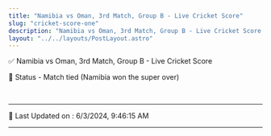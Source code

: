```yaml
---
title: "Namibia vs Oman, 3rd Match, Group B - Live Cricket Score"
slug: "cricket-score-one"
description: "Namibia vs Oman, 3rd Match, Group B - Live Cricket Score - Match tied (Namibia won the super over)."
layout: "../../layouts/PostLayout.astro"
--- 
```


✅ Namibia vs Oman, 3rd Match, Group B - Live Cricket Score

📑 Status - Match tied (Namibia won the super over)

<br />

***

📝 Last Updated on : 6/3/2024, 9:46:15 AM

***

